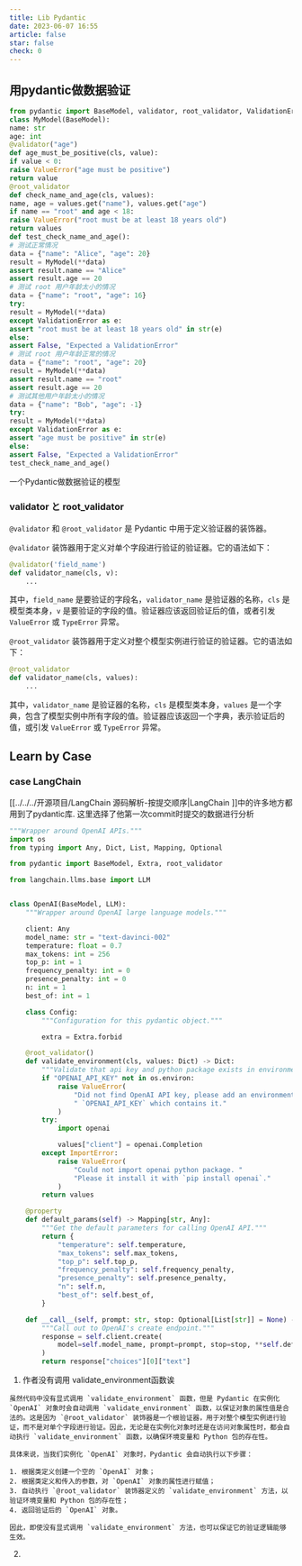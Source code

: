 ```yaml
---
title: Lib Pydantic
date: 2023-06-07 16:55
article: false
star: false
check: 0
---
```


## 用pydantic做数据验证
```python
from pydantic import BaseModel, validator, root_validator, ValidationError
class MyModel(BaseModel):
name: str
age: int
@validator("age")
def age_must_be_positive(cls, value):
if value < 0:
raise ValueError("age must be positive")
return value
@root_validator
def check_name_and_age(cls, values):
name, age = values.get("name"), values.get("age")
if name == "root" and age < 18:
raise ValueError("root must be at least 18 years old")
return values
def test_check_name_and_age():
# 测试正常情况
data = {"name": "Alice", "age": 20}
result = MyModel(**data)
assert result.name == "Alice"
assert result.age == 20
# 测试 root 用户年龄太小的情况
data = {"name": "root", "age": 16}
try:
result = MyModel(**data)
except ValidationError as e:
assert "root must be at least 18 years old" in str(e)
else:
assert False, "Expected a ValidationError"
# 测试 root 用户年龄正常的情况
data = {"name": "root", "age": 20}
result = MyModel(**data)
assert result.name == "root"
assert result.age == 20
# 测试其他用户年龄太小的情况
data = {"name": "Bob", "age": -1}
try:
result = MyModel(**data)
except ValidationError as e:
assert "age must be positive" in str(e)
else:
assert False, "Expected a ValidationError"
test_check_name_and_age()
```

一个Pydantic做数据验证的模型

### validator と root_validator

`@validator` 和 `@root_validator` 是 Pydantic 中用于定义验证器的装饰器。

`@validator` 装饰器用于定义对单个字段进行验证的验证器。它的语法如下：

```python
@validator('field_name')
def validator_name(cls, v):
    ...
```

其中，`field_name` 是要验证的字段名，`validator_name` 是验证器的名称，`cls` 是模型类本身，`v` 是要验证的字段的值。验证器应该返回验证后的值，或者引发 `ValueError` 或 `TypeError` 异常。

`@root_validator` 装饰器用于定义对整个模型实例进行验证的验证器。它的语法如下：

```python
@root_validator
def validator_name(cls, values):
    ...
```

其中，`validator_name` 是验证器的名称，`cls` 是模型类本身，`values` 是一个字典，包含了模型实例中所有字段的值。验证器应该返回一个字典，表示验证后的值，或引发 `ValueError` 或 `TypeError` 异常。

## Learn by Case
### case LangChain
[[../../../开源项目/LangChain 源码解析-按提交顺序|LangChain ]]中的许多地方都用到了pydantic库. 这里选择了他第一次commit时提交的数据进行分析

```python
"""Wrapper around OpenAI APIs."""
import os
from typing import Any, Dict, List, Mapping, Optional

from pydantic import BaseModel, Extra, root_validator

from langchain.llms.base import LLM


class OpenAI(BaseModel, LLM):
    """Wrapper around OpenAI large language models."""

    client: Any
    model_name: str = "text-davinci-002"
    temperature: float = 0.7
    max_tokens: int = 256
    top_p: int = 1
    frequency_penalty: int = 0
    presence_penalty: int = 0
    n: int = 1
    best_of: int = 1

    class Config:
        """Configuration for this pydantic object."""

        extra = Extra.forbid

    @root_validator()
    def validate_environment(cls, values: Dict) -> Dict:
        """Validate that api key and python package exists in environment."""
        if "OPENAI_API_KEY" not in os.environ:
            raise ValueError(
                "Did not find OpenAI API key, please add an environment variable"
                " `OPENAI_API_KEY` which contains it."
            )
        try:
            import openai

            values["client"] = openai.Completion
        except ImportError:
            raise ValueError(
                "Could not import openai python package. "
                "Please it install it with `pip install openai`."
            )
        return values

    @property
    def default_params(self) -> Mapping[str, Any]:
        """Get the default parameters for calling OpenAI API."""
        return {
            "temperature": self.temperature,
            "max_tokens": self.max_tokens,
            "top_p": self.top_p,
            "frequency_penalty": self.frequency_penalty,
            "presence_penalty": self.presence_penalty,
            "n": self.n,
            "best_of": self.best_of,
        }

    def __call__(self, prompt: str, stop: Optional[List[str]] = None) -> str:
        """Call out to OpenAI's create endpoint."""
        response = self.client.create(
            model=self.model_name, prompt=prompt, stop=stop, **self.default_params
        )
        return response["choices"][0]["text"]
```

1. 作者没有调用 validate_environment函数诶　
```ad-info ChatGPT
虽然代码中没有显式调用 `validate_environment` 函数，但是 Pydantic 在实例化 `OpenAI` 对象时会自动调用 `validate_environment` 函数，以保证对象的属性值是合法的。这是因为 `@root_validator` 装饰器是一个根验证器，用于对整个模型实例进行验证，而不是对单个字段进行验证。因此，无论是在实例化对象时还是在访问对象属性时，都会自动执行 `validate_environment` 函数，以确保环境变量和 Python 包的存在性。

具体来说，当我们实例化 `OpenAI` 对象时，Pydantic 会自动执行以下步骤：

1. 根据类定义创建一个空的 `OpenAI` 对象；
2. 根据类定义和传入的参数，对 `OpenAI` 对象的属性进行赋值；
3. 自动执行 `@root_validator` 装饰器定义的 `validate_environment` 方法，以验证环境变量和 Python 包的存在性；
4. 返回验证后的 `OpenAI` 对象。

因此，即使没有显式调用 `validate_environment` 方法，也可以保证它的验证逻辑能够生效。
```

2. 